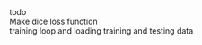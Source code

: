 <head>todo</head> <br>
Make dice loss function<br>
training loop and loading training and testing data
